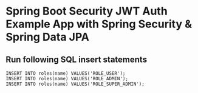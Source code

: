 # Spring Boot Security JWT Auth Example App with Spring Security & Spring Data JPA

## Run following SQL insert statements
```
INSERT INTO roles(name) VALUES('ROLE_USER');
INSERT INTO roles(name) VALUES('ROLE_ADMIN');
INSERT INTO roles(name) VALUES('ROLE_SUPER_ADMIN');
```
